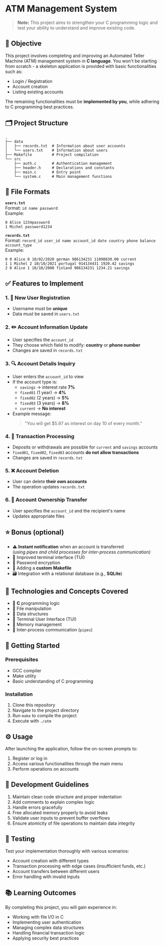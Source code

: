 # ATM Management System

> **Note:** This project aims to strengthen your C programming logic and test your ability to understand and improve existing code.

## 🎯 Objective

This project involves completing and improving an Automated Teller Machine (ATM) management system in **C language**. You won't be starting from scratch - a skeleton application is provided with basic functionalities such as:
- Login / Registration
- Account creation
- Listing existing accounts

The remaining functionalities must be **implemented by you**, while adhering to C programming best practices.

## 🗂 Project Structure

```
.
├── data
│   ├── records.txt  # Information about user accounts
│   └── users.txt    # Information about users
├── Makefile         # Project compilation
└── src
    ├── auth.c       # Authentication management
    ├── header.h     # Declarations and constants  
    ├── main.c       # Entry point
    └── system.c     # Main management functions
```

## 🧾 File Formats

**`users.txt`**  
Format: `id name password`  
Example:
```
0 Alice 1234password
1 Michel password1234
```

**`records.txt`**  
Format: `record_id user_id name account_id date country phone balance account_type`  
Example:
```
0 0 Alice 0 10/02/2020 german 986134231 11090830.00 current
1 1 Michel 2 10/10/2021 portugal 914134431 1920.42 savings
2 0 Alice 1 10/10/2000 finland 986134231 1234.21 savings
```

## ✅ Features to Implement

### 1. 🔐 New User Registration
- Username must be **unique**
- Data must be saved in `users.txt`

### 2. ✏️ Account Information Update
- User specifies the `account_id`
- They choose which field to modify: **country** or **phone number**
- Changes are saved in `records.txt`

### 3. 🔍 Account Details Inquiry
- User enters the `account_id` to view
- If the account type is:
  - `savings` → interest rate **7%**
  - `fixed01` (1 year) → **4%**
  - `fixed02` (2 years) → **5%**
  - `fixed03` (3 years) → **8%**
  - `current` → **No interest**
- Example message:
  > "You will get $5.97 as interest on day 10 of every month."

### 4. 💸 Transaction Processing
- Deposits or withdrawals are possible for `current` and `savings` accounts
- `fixed01`, `fixed02`, `fixed03` accounts **do not allow transactions**
- Changes are saved in `records.txt`

### 5. ❌ Account Deletion
- User can delete **their own accounts**
- The operation updates `records.txt`

### 6. 🔁 Account Ownership Transfer
- User specifies the `account_id` and the recipient's name
- Updates appropriate files

## ⭐ Bonus (optional)

- ⚠️ **Instant notification** when an account is transferred  
  *(using pipes and child processes for inter-process communication)*
- 💄 Improved terminal interface (TUI)
- 🔐 Password encryption
- 📁 Adding a **custom Makefile**
- 🗃️ Integration with a relational database (e.g., **SQLite**)

## 🔧 Technologies and Concepts Covered

- 🧠 **C** programming logic
- 📂 File manipulation
- 🧱 Data structures
- 💬 Terminal User Interface (TUI)
- 🔁 Memory management
- 🔀 Inter-process communication (`pipes`)

## 🚀 Getting Started

### Prerequisites

- GCC compiler
- Make utility
- Basic understanding of C programming

### Installation

1. Clone this repository
2. Navigate to the project directory
3. Run `make` to compile the project
4. Execute with `./atm`

## ⚙️ Usage

After launching the application, follow the on-screen prompts to:
1. Register or log in
2. Access various functionalities through the main menu
3. Perform operations on accounts

## 📝 Development Guidelines

1. Maintain clean code structure and proper indentation
2. Add comments to explain complex logic
3. Handle errors gracefully
4. Free allocated memory properly to avoid leaks
5. Validate user inputs to prevent buffer overflows
6. Ensure atomicity of file operations to maintain data integrity

## 🧪 Testing

Test your implementation thoroughly with various scenarios:
- Account creation with different types
- Transaction processing with edge cases (insufficient funds, etc.)
- Account transfers between different users
- Error handling with invalid inputs

## 📚 Learning Outcomes

By completing this project, you will gain experience in:
- Working with file I/O in C
- Implementing user authentication
- Managing complex data structures
- Handling financial transaction logic
- Applying security best practices

